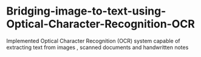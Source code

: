 # Bridging-image-to-text-using-Optical-Character-Recognition-OCR
Implemented Optical Character Recognition (OCR) system capable of extracting text from images , scanned documents and handwritten notes
